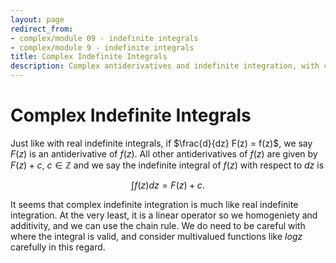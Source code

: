 ```yaml
---
layout: page
redirect_from:
- complex/module 09 - indefinite integrals
- complex/module 9 - indefinite integrals
title: Complex Indefinite Integrals
description: Complex antiderivatives and indefinite integration, with considerations for multivalued functions and domains of validity.
---
```


# Complex Indefinite Integrals

Just like with real indefinite integrals, if $\frac{d}{dz} F(z) = f(z)$, we say $F(z)$ is an antiderivative of $f(z)$. All other antiderivatives of $f(z)$ are given by $F(z) + c$, $c \in \mathbb{Z}$ and we say the indefinite integral of $f(z)$ with respect to $dz$ is


$$ \int{f(z)}dz = F(z) + c. $$

It seems that complex indefinite integration is much like real indefinite integration. At the very least, it is a linear operator so we homogeniety and additivity, and we can use the chain rule. We do need to be careful with where the integral is valid, and consider multivalued functions like $logz$ carefully in this regard.
